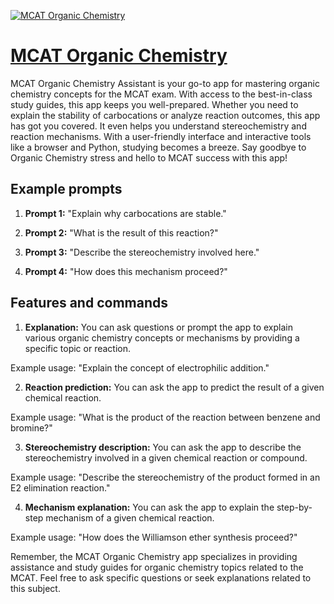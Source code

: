 [![MCAT Organic Chemistry](https://files.oaiusercontent.com/file-K8FWWOer7j3aUHasaOf1CzF0?se=2123-10-17T01%3A47%3A28Z&sp=r&sv=2021-08-06&sr=b&rscc=max-age%3D31536000%2C%20immutable&rscd=attachment%3B%20filename%3Dae77d1f7-b9fa-4db9-ae6a-40412cc902cc.png&sig=abQcJSE0S%2B0XLZJkrJXVJZNI7U90iNAqBwVu2kxNQsE%3D)](https://chat.openai.com/g/g-OsGX8iVdq-mcat-organic-chemistry)

# [MCAT Organic Chemistry](https://chat.openai.com/g/g-OsGX8iVdq-mcat-organic-chemistry)

MCAT Organic Chemistry Assistant is your go-to app for mastering organic chemistry concepts for the MCAT exam. With access to the best-in-class study guides, this app keeps you well-prepared. Whether you need to explain the stability of carbocations or analyze reaction outcomes, this app has got you covered. It even helps you understand stereochemistry and reaction mechanisms. With a user-friendly interface and interactive tools like a browser and Python, studying becomes a breeze. Say goodbye to Organic Chemistry stress and hello to MCAT success with this app!

## Example prompts

1. **Prompt 1:** "Explain why carbocations are stable."

2. **Prompt 2:** "What is the result of this reaction?"

3. **Prompt 3:** "Describe the stereochemistry involved here."

4. **Prompt 4:** "How does this mechanism proceed?"

## Features and commands

1. **Explanation:** You can ask questions or prompt the app to explain various organic chemistry concepts or mechanisms by providing a specific topic or reaction.

Example usage: "Explain the concept of electrophilic addition."

2. **Reaction prediction:** You can ask the app to predict the result of a given chemical reaction.

Example usage: "What is the product of the reaction between benzene and bromine?"

3. **Stereochemistry description:** You can ask the app to describe the stereochemistry involved in a given chemical reaction or compound.

Example usage: "Describe the stereochemistry of the product formed in an E2 elimination reaction."

4. **Mechanism explanation:** You can ask the app to explain the step-by-step mechanism of a given chemical reaction.

Example usage: "How does the Williamson ether synthesis proceed?"

Remember, the MCAT Organic Chemistry app specializes in providing assistance and study guides for organic chemistry topics related to the MCAT. Feel free to ask specific questions or seek explanations related to this subject.